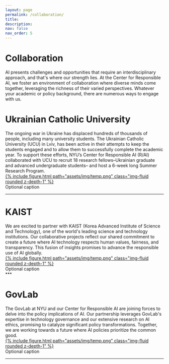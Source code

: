```yaml
---
layout: page
permalink: /collaboration/
title:
description:
nav: false
nav_order: 5
---
```


<div id="banner-other" style="background-image: url('{{ "/assets/img/banner/M2-banner.png" | relative_url }}');"></div>

<h1 class="category" id="collaboration">Collaboration</h1>

AI presents challenges and opportunities that require an interdisciplinary approach, and that's where our strength lies. At the Center for Responsible AI, we foster an environment of collaboration where diverse minds come together, leveraging the richness of their varied perspectives. Whatever your academic or policy background, there are numerous ways to engage with us. 

<h1 class="category" id="ucu">Ukrainian Catholic University</h1>
The ongoing war in Ukraine has displaced hundreds of thousands of people, including many university students. The Ukrainian Catholic University (UCU) in Lviv, has been active in their attempts to keep the students engaged and to allow them to successfully complete the academic year. To support these efforts, NYU’s Center for Responsible AI (R/AI) collaborated with UCU to recruit 18 research fellows–Ukrainian graduate and advanced undergraduate students– and host a 6-week long Summer Research Program.
<div class="row mt-3">
    <a href="/ucu">
        <div class="col-sm mt-3 mt-md-0">
            {% include figure.html path="assets/img/temp.png" class="img-fluid rounded z-depth-1" %}
        </div>
    </a>
</div>
<div class="caption">
    Optional caption
</div>

***

<h1 class="category" id="kaist">KAIST</h1>
We are excited to partner with KAIST (Korea Advanced Institute of Science and Technology), one of the world's leading science and technology institutions. Our collaborative projects reflect our shared commitment to create a future where AI technology respects human values, fairness, and transparency. This fusion of insights promises to advance the responsible use of AI globally.
<div class="row mt-3">
    <a href="">
        <div class="col-sm mt-3 mt-md-0">
            {% include figure.html path="assets/img/temp.png" class="img-fluid rounded z-depth-1" %}
        </div>
    </a>
</div>
<div class="caption">
    Optional caption
</div>
***

<h1 class="category" id="govlab">GovLab</h1>
The GovLab at NYU and our Center for Responsible AI are joining forces to delve into the policy implications of AI. Our partnership leverages GovLab's expertise in technology governance and our extensive research on AI ethics, promising to catalyze significant policy transformations. Together, we are working towards a future where AI policies prioritize the common good.
<div class="row mt-3">
    <a href="">
        <div class="col-sm mt-3 mt-md-0">
            {% include figure.html path="assets/img/temp.png" class="img-fluid rounded z-depth-1" %}
        </div>
    </a>
</div>
<div class="caption">
    Optional caption
</div>

***